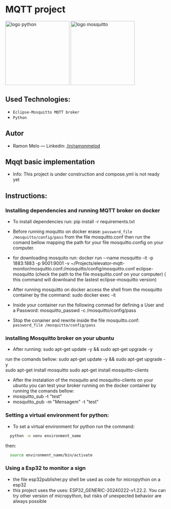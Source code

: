 # MQTT project

<div>
<img src="https://user-images.githubusercontent.com/25181517/183423507-c056a6f9-1ba8-4312-a350-19bcbc5a8697.png" alt="logo python" width="200" height="auto"> 
<img src="https://repository-images.githubusercontent.com/53614190/b11dd480-90b3-11eb-903d-8c48f62e3172" alt="logo mosquitto" width="200" height="auto">
</div>

## Used Technologies:

- `Eclipse-Mosquitto MQTT broker`
- `Python`

## Autor

- Ramon Melo — Linkedin: [/in/ramonmelod](https://www.linkedin.com/in/ramonmelod/)

## Mqqt basic implementation

- Info: This project is under construction and compose.yml is not ready yet

## Instructions:

### Installing dependencies and running MQTT broker on docker

- To install dependencies run: pip install -r requirements.txt
- Before running moquitto on docker erase: `password_file /mosquitto/config/pass` from the file mosquitto.conf then run the comand bellow mapping the path for your file mosquitto.config on your computer.

- for downloading mosquito run: docker run --name mosquitto -it -p 1883:1883 -p 9001:9001 -v ~/Projects/elevator-mqtt-monitor/mosquitto.conf:/mosquitto/config/mosquitto.conf eclipse-mosquitto (check the path to the file mosquitto.conf on your computer) ( this command will downloand the lastest eclipse-mosquitto version)

- After running mosquitto on docker access the shell from the mosquitto container by the command: sudo docker exec -it <containerId or name>
- Inside your container run the following commad for defining a User and a Password: mosquitto_passwd -c /mosquitto/config/pass <username>
- Stop the conainer and rewrite inside the file mosquitto.conf: `password_file /mosquitto/config/pass`

### installing Mosquitto broker on your ubuntu

- After running: sudo apt-get update -y && sudo apt-get upgrade -y

run the comands bellow:
sudo apt-get update -y && sudo apt-get upgrade -y  
 sudo apt-get install mosquitto
sudo apt-get install mosquitto-clients

- After the instalation of the mosquito and mosquitto-clients on your ubuntu you can test your broker running on the docker container by running the comands bellow:
- mosquitto_sub -t "test"
- mosquitto_pub -m "Mensagem" -t "test"

### Setting a virtual environment for python:

- To set a virtual environment for python run the command:
```sh
  python -m venv environment_name
```
then:
```sh
  source environment_name/bin/activate
```

### Using a Esp32 to monitor a sign

- the file esp32publisher.py shell be used as code for micropython on a esp32
- this project uses the uses: ESP32_GENERIC-20240222-v1.22.2. You can try other version of micropython, but risks of unexpected behavior are always possible
